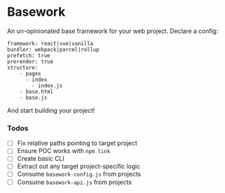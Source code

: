 # Basework
An un-opinionated base framework for your web project. Declare a config:

```
framework: react|vue|vanilla
bundler: webpack|parcel|rollup
prefetch: true
prerender: true
structure:
	- pages
	  - index
	    - index.js
	- base.html
	- base.js
```

And start building your project!

### Todos
- [ ] Fix relative paths pointing to target project
- [ ] Ensure POC works with `npm link`
- [ ] Create basic CLI
- [ ] Extract out any target project-specific logic
- [ ] Consume `basework-config.js` from projects
- [ ] Consume `basework-api.js` from projects